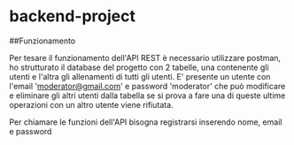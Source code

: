 # backend-project

##Funzionamento 

Per tesare il funzionamento dell'API REST è necessario utilizzare postman, ho strutturato il database del progetto con 2 tabelle, una contenente gli utenti e l'altra gli allenamenti di tutti gli utenti. E' presente un utente con l'email  'moderator@gmail.com' e password 'moderator' che può modificare e eliminare gli altri utenti dalla tabella se si prova a fare una di queste ultime operazioni con un altro utente viene rifiutata.

Per chiamare le funzioni dell'API bisogna registrarsi inserendo nome, email e password 
